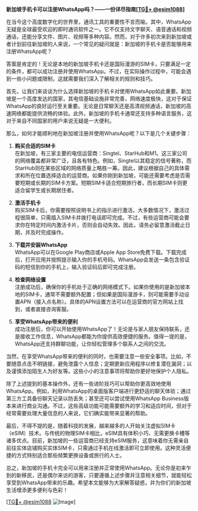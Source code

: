 **新加坡手机卡可以注册WhatsApp吗？——一份详尽指南[[TG💪+ @esim1088](https://t.me/s/esim1088)]**

在当今这个高度数字化的世界里，通讯工具的重要性不言而喻。其中，WhatsApp无疑是全球最受欢迎的即时通讯软件之一。它不仅支持文字聊天、语音通话和视频通话，还能分享文件、图片、视频等多种内容。然而，对于许多初次来到新加坡或者计划前往新加坡的人来说，一个常见的疑问就是：新加坡的手机卡是否能够用来注册WhatsApp呢？

答案是肯定的！无论是本地的新加坡手机卡还是国际漫游的SIM卡，只要满足一定的条件，都可以成功注册并使用WhatsApp。不过，在实际操作过程中，可能会遇到一些小问题或限制，这就需要我们深入了解相关的规则和技巧。

首先，让我们来谈谈为什么选择新加坡的手机卡对使用WhatsApp如此重要。新加坡是一个高度发达的国家，其电信基础设施非常完善，网络速度极快，这对于保证WhatsApp的良好运行至关重要。无论是日常聊天还是高清视频通话，新加坡的高速网络都能提供流畅的体验。此外，新加坡的手机卡通常还支持多种语言服务，这对于来自不同国家的用户来说无疑是一大便利。

那么，如何才能顺利地在新加坡注册并使用WhatsApp呢？以下是几个关键步骤：

1. **购买合适的SIM卡**  
   在新加坡，有三家主要的电信运营商：Singtel、StarHub和M1。这三家公司的网络覆盖都非常广泛，且各有特色。例如，Singtel以其稳定的信号著称，而StarHub则在某些区域的网络质量上略胜一筹。因此，建议根据自己的具体需求和所在位置选择适合的运营商。如果你刚到新加坡，可能还需要考虑是否需要短期或长期的SIM卡方案。短期SIM卡适合短期旅行者，而长期SIM卡则更适合留学生或长期居住者。

2. **激活手机卡**  
   购买SIM卡后，你需要按照说明书上的指示进行激活。大多数情况下，激活过程很简单，只需插入SIM卡并拨打电话即可完成。不过，有些运营商可能会要求你在特定时间内激活卡片，否则会自动失效。因此，请务必留意激活截止日期，并及时完成操作。

3. **下载并安装WhatsApp**  
   WhatsApp可以在Google Play商店或Apple App Store免费下载。下载完成后，打开应用并按照提示输入你的手机号码。WhatsApp会发送一条包含验证码的短信到你的手机上，输入验证码后即可完成注册。

4. **检查网络设置**  
   注册成功后，确保你的手机处于正确的网络模式下。如果你使用的是新加坡本地的SIM卡，通常不需要额外配置；但如果是国际漫游卡，则可能需要手动设置APN（接入点名称）。具体的APN设置方法可以在运营商的官方网站上找到，或者直接咨询客服。

5. **享受WhatsApp带来的便利**  
   成功注册后，你可以开始使用WhatsApp了！无论是与家人朋友保持联系，还是接收工作信息，WhatsApp都能为你提供高效便捷的服务。值得一提的是，WhatsApp还支持群聊功能，让你轻松管理多个联系人之间的交流。

当然，在享受WhatsApp带来的便利的同时，也需要注意一些安全事项。比如，不要随意点击不明链接，避免泄露个人信息；定期更新应用程序以修复潜在漏洞；以及谨慎添加陌生人为好友等。这些小小的注意事项将帮助你更好地保护个人隐私。

除了上述提到的基本操作外，还有一些进阶技巧可以帮助你更高效地使用WhatsApp。例如，利用WhatsApp的桌面版客户端进行更舒适的聊天体验；通过第三方工具备份聊天记录以防丢失；甚至还可以尝试使用WhatsApp Business版本来进行商业沟通。不过，这些高级功能可能需要额外的学习和适应时间，但对于经常需要处理大量信息的人来说，它们确实能带来显著的帮助。

最后，不得不提的是，随着科技的发展，越来越多的人开始关注虚拟SIM卡（eSIM）技术。与传统的物理SIM卡相比，eSIM具有体积小巧、无需更换卡槽等诸多优点。目前，新加坡的一些运营商已经支持eSIM服务，这意味着你无需亲自前往实体店铺购买实体SIM卡，只需通过手机在线激活即可立即使用。这种灵活便捷的方式特别适合那些频繁更换设备或旅行的人士。

总之，新加坡的手机卡完全可以用来注册并正常使用WhatsApp。无论你是初来乍到的新移民，还是偶尔来访的游客，只要遵循上述步骤并注意相关细节，就能轻松享受到WhatsApp带来的乐趣。希望本文能够为大家解答疑惑，并为你们的新加坡生活增添更多便利与色彩！

[[TG💪+ @esim1088](https://t.me/s/esim1088) ![Image](https://i.postimg.cc/4NQfJmqS/Snipaste-2025-05-13-00-14-12.png)]